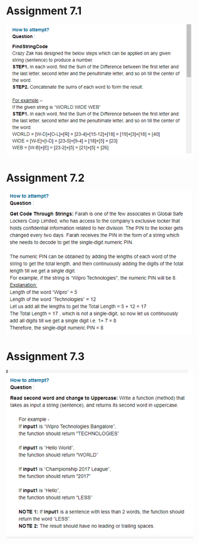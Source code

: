 
<h1>Assignment 7.1</h1>

![Question 1](https://github.com/Saran-MS/Logic-Building-Through-Java-Programming/blob/master/Assignment%207.1%20-%207.3/Questions/Assignment%207.1.png)

<h1>Assignment 7.2</h1>

![Question 2](https://github.com/Saran-MS/Logic-Building-Through-Java-Programming/blob/master/Assignment%207.1%20-%207.3/Questions/Assignment%207.2.png)

<h1>Assignment 7.3</h1>

![Question 3](https://github.com/Saran-MS/Logic-Building-Through-Java-Programming/blob/master/Assignment%207.1%20-%207.3/Questions/Assignment%207.3.png)



